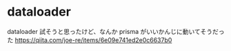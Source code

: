 # dataloader

dataloader 試そうと思ったけど、なんか prisma がいいかんじに動いてそうだった
https://qiita.com/joe-re/items/6e09e741ed2e0c6637b0
